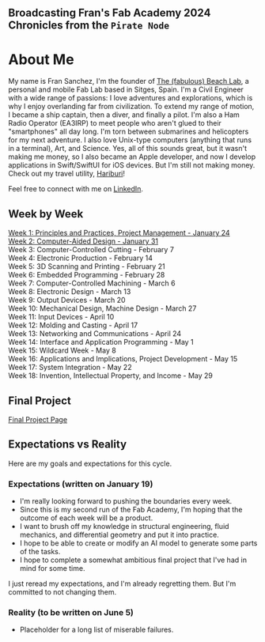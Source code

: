## Broadcasting Fran's Fab Academy 2024 Chronicles from the `Pirate Node`

# About Me
My name is Fran Sanchez, I'm the founder of [The (fabulous) Beach Lab](http://beachlab.org), a personal and mobile Fab Lab based in Sitges, Spain. I'm a Civil Engineer with a wide range of passions: I love adventures and explorations, which is why I enjoy overlanding far from civilization. To extend my range of motion, I became a ship captain, then a diver, and finally a pilot. I'm also a Ham Radio Operator (EA3IRP) to meet people who aren't glued to their "smartphones" all day long. I'm torn between submarines and helicopters for my next adventure. I also love Unix-type computers (anything that runs in a terminal), Art, and Science. Yes, all of this sounds great, but it wasn't making me money, so I also became an Apple developer, and now I develop applications in Swift/SwiftUI for iOS devices. But I'm still not making money. Check out my travel utility, [Hariburi](https://apps.apple.com/us/app/hariburi/id1599749190)!

Feel free to connect with me on [LinkedIn](https://www.linkedin.com/in/fsancheza/).

## Week by Week
[Week 1: Principles and Practices, Project Management - January 24](w01-en.md)  
[Week 2: Computer-Aided Design - January 31](w02-en.md)   
Week 3: Computer-Controlled Cutting - February 7    
Week 4: Electronic Production - February 14    
Week 5: 3D Scanning and Printing - February 21    
Week 6: Embedded Programming - February 28    
Week 7: Computer-Controlled Machining - March 6    
Week 8: Electronic Design - March 13    
Week 9: Output Devices - March 20    
Week 10: Mechanical Design, Machine Design - March 27    
Week 11: Input Devices - April 10    
Week 12: Molding and Casting - April 17    
Week 13: Networking and Communications - April 24    
Week 14: Interface and Application Programming - May 1    
Week 15: Wildcard Week - May 8    
Week 16: Applications and Implications, Project Development - May 15    
Week 17: System Integration - May 22    
Week 18: Invention, Intellectual Property, and Income - May 29  

## Final Project
[Final Project Page](final-en.md)

## Expectations vs Reality

Here are my goals and expectations for this cycle.

### Expectations (written on January 19)
- I'm really looking forward to pushing the boundaries every week.
- Since this is my second run of the Fab Academy, I'm hoping that the outcome of each week will be a product.
- I want to brush off my knowledge in structural engineering, fluid mechanics, and differential geometry and put it into practice.
- I hope to be able to create or modify an AI model to generate some parts of the tasks.
- I hope to complete a somewhat ambitious final project that I've had in mind for some time.

I just reread my expectations, and I'm already regretting them. But I'm committed to not changing them.

### Reality (to be written on June 5)

- Placeholder for a long list of miserable failures.

